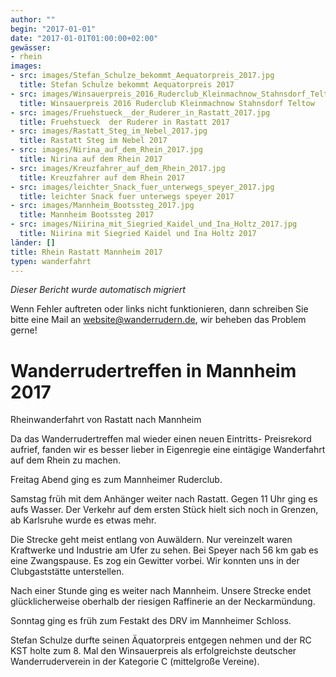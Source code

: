 ```yaml
---
author: ""
begin: "2017-01-01"
date: "2017-01-01T01:00:00+02:00"
gewässer:
- rhein
images:
- src: images/Stefan_Schulze_bekommt_Aequatorpreis_2017.jpg
  title: Stefan Schulze bekommt Aequatorpreis 2017
- src: images/Winsauerpreis_2016_Ruderclub_Kleinmachnow_Stahnsdorf_Teltow.jpg
  title: Winsauerpreis 2016 Ruderclub Kleinmachnow Stahnsdorf Teltow
- src: images/Fruehstueck__der_Ruderer_in_Rastatt_2017.jpg
  title: Fruehstueck  der Ruderer in Rastatt 2017
- src: images/Rastatt_Steg_im_Nebel_2017.jpg
  title: Rastatt Steg im Nebel 2017
- src: images/Nirina_auf_dem_Rhein_2017.jpg
  title: Nirina auf dem Rhein 2017
- src: images/Kreuzfahrer_auf_dem_Rhein_2017.jpg
  title: Kreuzfahrer auf dem Rhein 2017
- src: images/leichter_Snack_fuer_unterwegs_speyer_2017.jpg
  title: leichter Snack fuer unterwegs speyer 2017
- src: images/Mannheim_Bootssteg_2017.jpg
  title: Mannheim Bootssteg 2017
- src: images/Niirina_mit_Siegried_Kaidel_und_Ina_Holtz_2017.jpg
  title: Niirina mit Siegried Kaidel und Ina Holtz 2017
länder: []
title: Rhein Rastatt Mannheim 2017
typen: wanderfahrt
---
```



*Dieser Bericht wurde automatisch migriert*

Wenn Fehler auftreten oder links nicht funktionieren, dann schreiben Sie bitte eine Mail an website@wanderrudern.de, wir beheben das Problem gerne!



# Wanderrudertreffen in Mannheim 2017


Rheinwanderfahrt von Rastatt nach Mannheim

Da das Wanderrudertreffen mal wieder einen neuen Eintritts- Preisrekord aufrief, fanden wir es besser lieber in Eigenregie eine eintägige Wanderfahrt auf dem Rhein zu machen.

Freitag Abend ging es zum Mannheimer Ruderclub.

Samstag früh mit dem Anhänger weiter nach Rastatt. Gegen 11 Uhr ging es aufs Wasser. Der Verkehr auf dem ersten Stück hielt sich noch in Grenzen, ab Karlsruhe wurde es etwas mehr.

Die Strecke geht meist entlang von Auwäldern. Nur vereinzelt waren Kraftwerke und Industrie am Ufer zu sehen. Bei Speyer nach 56 km gab es eine Zwangspause. Es zog ein Gewitter vorbei. Wir konnten uns in der Clubgaststätte unterstellen.

Nach einer Stunde ging es weiter nach Mannheim. Unsere Strecke endet glücklicherweise oberhalb der riesigen Raffinerie an der Neckarmündung.

Sonntag ging es früh zum Festakt des DRV im Mannheimer Schloss.

Stefan Schulze durfte seinen Äquatorpreis entgegen nehmen und der RC KST holte zum 8. Mal den Winsauerpreis als erfolgreichste deutscher Wanderruderverein in der Kategorie C (mittelgroße Vereine).
